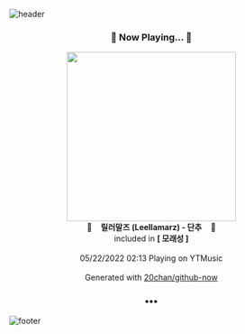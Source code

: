 ![header](https://capsule-render.vercel.app/api?type=wave&height=170&section=header&text=Hi.%20I'm%20SHIFT&fontColor=090707&fontAlignX=45&fontAlignY=65&fontSize=100)

<h3 align="center">🎵 Now Playing... 🎵</h3>
<p align="center">
  <a href="https://music.youtube.com/watch?v=wagnsSmX5IE">
    <img width="300" src="https://lh3.googleusercontent.com/neFCDNLXtdAblcvgUYFcWrhdW7ecksZcxdHB72B3yz-vGHvDHPkyYs0SN4zGHKoG2Op1wguXCaFIPQI">
  </a>
  <br>
  🎵&nbsp&nbsp&nbsp <b>릴러말즈 (Leellamarz) - 단추</b> &nbsp&nbsp&nbsp🎵
  <br>
  included in <b>[ 모래성 ]</b>
  
  <br />
  <br />
  05/22/2022 02:13 Playing on YTMusic
  <br />
  <br />
  Generated with <a href="https://github.com/20chan/github-now">20chan/github-now</a>
</p>

<h3 align="center">•••</h3>

![footer](https://capsule-render.vercel.app/api?type=wave&height=150&section=footer)
